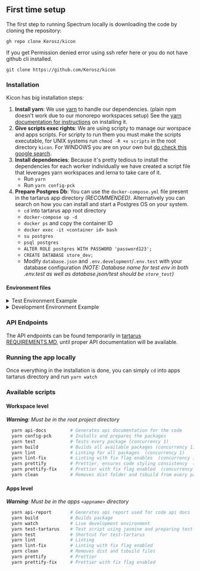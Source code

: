 ## First time setup

The first step to running Spectrum locally is downloading the code by cloning the repository:

`gh repo clone Kerosz/kicon`

If you get Permission denied error using ssh refer here or you do not have github cli installed.

`git clone https://github.com/Kerosz/kicon`

### Installation
Kicon has big installation steps:
1. **Install yarn**: We use [yarn](https://yarnpkg.com/) to handle our dependencies. (plain npm doesn't work due to our monorepo workspaces setup) See the [yarn documentation for instructions](https://yarnpkg.com/getting-started/install) on installing it.
2. **Give scripts exec rights**: We are using scripty to manage our worspace and apps scripts. For scripty to run them you must make the scripts executable, for UNIX systems run `chmod -R +x scripts` in the root directory `kicon`. For WINDOWS you are on your own but [do check this google search](https://www.google.com/search?hl=en&q=how%20to%20do%20chmod%20in%20windows).
3. **Install dependencies**: Because it's pretty tedious to install the dependencies for each worker individually we have created a script file that leverages yarn workspaces and lerna to take care of it.
   - Run `yarn`
   - Run `yarn config-pck`
4. **Prepare Postgres Db**: You can use the `docker-compose.yml` file present in the tartarus app directory _(RECOMMENDED)_. Alternatively you can search on how you can install and start a Postgres OS on your system.
   - `cd` into tartarus app root directory
    - `docker-compose up -d`
    - `docker ps` and copy the container ID
    - `docker exec -it <container id> bash`
    - `su postgres`
    - `psql postgres`
    - `ALTER ROLE postgres WITH PASSWORD 'password123';`
    - `CREATE DATABASE store_dev;`
    - Modify `database.json` and `.env.development`/`.env.test` with your database configuration _(NOTE: Database name for test env in both .env.test as well as database.json/test should be `store_test`)_
    

#### Environment files
<details>
  <summary>Test Environment Example</summary>

```sh
# env.test example

# Application
HOSTNAME=http://localhost
PORT=8484
API_VERSION=/v1

# Security
ARGON_SECRET=testSecret
JWT_SECRET=testSecret

# Postgres
POSTGRES_HOST=127.0.0.1
POSTGRES_DATABASE=store_test
POSTGRES_USER=postgres
POSTGRES_PASSWORD=password123
```

</details>

<details>
  <summary>Development Environment Example</summary>

```sh
# env.development example

# Application
HOSTNAME=http://localhost
PORT=1234
API_VERSION=/v1

# Security
ARGON_SECRET=devSecret
JWT_SECRET=devSecret

# Postgres
POSTGRES_HOST=127.0.0.1
POSTGRES_DATABASE=store_dev
POSTGRES_USER=postgres
POSTGRES_PASSWORD=password123
```

</details>

### API Endpoints
The API endpoints can be found temporarily in [tartarus REQUIREMENTS.MD](apps/tartarus/REQUIREMENTS.md), until proper API documentation will be available.

### Running the app locally
Once everything in the installation is done, you can simply `cd` into apps tartarus directory and run `yarn watch`

### Available scripts

#### Workspace level
_**Warning**: Must be in the root project directory_
```sh
  yarn api-docs         # Generates api documentation for the code
  yarn config-pck       # Installs and prepares the packages
  yarn test             # Tests every package (concurrency 1)
  yarn build            # Builds all available packages (concurrency 1)
  yarn lint             # Linting for all packages  (concurrency 1) 
  yarn lint-fix         # Linting with fix flag enables  (concurrency 1)
  yarn prettify         # Prettier, ensures code styling consistency  (concurrency 2)
  yarn prettify-fix     # Prettier with fix flag enabled  (concurrency 2)
  yarn clean            # Removes dist folder and tsbuild from every package
```

#### Apps level
_**Warning**: Must be in the apps `<appname>` directory_
```sh
  yarn api-report       # Generates api report used for code api docs
  yarn build            # Builds package
  yarn watch            # Live development environment
  yarn test-tartarus    # Test script using jasmine and preparing test Db
  yarn test             # Shortcut for test-tartarus
  yarn lint             # Linting
  yarn lint-fix         # Linting with fix flag enabled
  yarn clean            # Removes dist and tsbuild files
  yarn prettify         # Prettier
  yarn prettify-fix     # Prettier with fix flag enabled
```